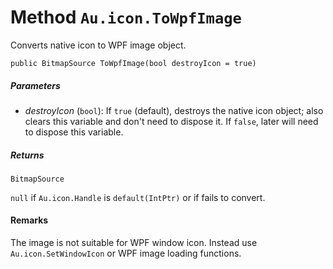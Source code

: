 # Method `Au.icon.ToWpfImage`

Converts native icon to WPF image object.

```
public BitmapSource ToWpfImage(bool destroyIcon = true)
```

##### Parameters

- *destroyIcon*  (`bool`):
    If `true` (default), destroys the native icon object; also clears this variable and don't need to dispose it. If `false`, later will need to dispose this variable.

##### Returns

`BitmapSource`

`null` if `Au.icon.Handle` is `default(IntPtr)` or if fails to convert.

#### Remarks

The image is not suitable for WPF window icon. Instead use `Au.icon.SetWindowIcon` or WPF image loading functions.